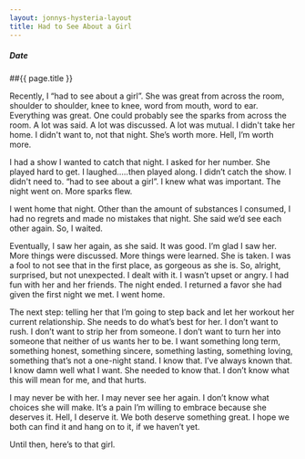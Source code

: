 ```yaml
---
layout: jonnys-hysteria-layout
title: Had to See About a Girl
---
```

##### Date

##{{ page.title }}

Recently, I “had to see about a girl”. She was great from across the room, shoulder to shoulder, knee to knee, word from mouth, word to ear. Everything was great. One could probably see the sparks from across the room. A lot was said. A lot was discussed. A lot was mutual. I didn't take her home. I didn't want to, not that night. She’s worth more. Hell, I’m worth more.

I had a show I wanted to catch that night. I asked for her number. She played hard to get. I laughed.....then played along. I didn’t catch the show. I didn't need to. “had to see about a girl”. I knew what was important. The night went on. More sparks flew.

I went home that night. Other than the amount of substances I consumed, I had no regrets and made no mistakes that night. She said we’d see each other again. So, I waited.

Eventually, I saw her again, as she said. It was good. I’m glad I saw her. More things were discussed. More things were learned. She is taken. I was a fool to not see that in the first place, as gorgeous as she is. So, alright, surprised, but not unexpected. I dealt with it. I wasn’t upset or angry. I had fun with her and her friends. The night ended. I returned a favor she had given the first night we met. I went home.

The next step: telling her that I’m going to step back and let her workout her current relationship. She needs to do what’s best for her. I don’t want to rush. I don’t want to strip her from someone. I don’t want to turn her into someone that neither of us wants her to be. I want something long term, something honest, something sincere, something lasting, something loving, something that’s not a one-night stand. I know that. I’ve always known that. I know damn well what I want. She needed to know that. I don’t know what this will mean for me, and that hurts.

I may never be with her. I may never see her again. I don’t know what choices she will make. It’s a pain I’m willing to embrace because she deserves it. Hell, I deserve it. We both deserve something great. I hope we both can find it and hang on to it, if we haven’t yet.

Until then, here’s to that girl.
